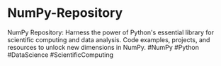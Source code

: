 # NumPy-Repository
NumPy Repository: Harness the power of Python's essential library for scientific computing and data analysis. Code examples, projects, and resources to unlock new dimensions in NumPy. #NumPy #Python #DataScience #ScientificComputing
